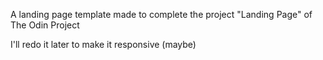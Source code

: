 A landing page template made to complete the project "Landing Page" of The Odin Project 


I'll redo it later to make it responsive (maybe)
